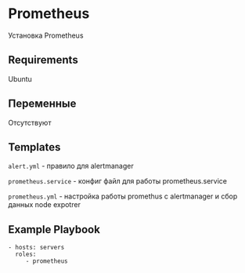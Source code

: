 Prometheus
=========

Установка Prometheus

Requirements
------------

Ubuntu

Переменные
--------------

Отсутствуют

Templates
------------

`alert.yml` - правило для alertmanager

`prometheus.service` - конфиг файл для работы prometheus.service

`prometheus.yml` - настройка работы promethus с alertmanager и сбор данных node expotrer

Example Playbook
----------------


    - hosts: servers
      roles:
         - prometheus

